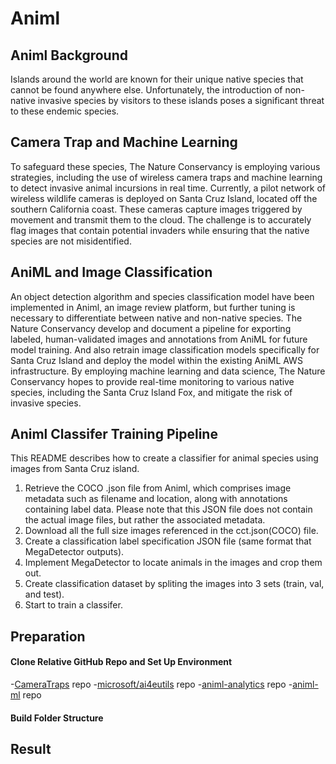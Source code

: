 # Animl

## Animl Background

Islands around the world are known for their unique native species that cannot be found anywhere else. Unfortunately, the introduction of non-native invasive species by visitors to these islands poses a significant threat to these endemic species. 

## Camera Trap and Machine Learning

To safeguard these species, The Nature Conservancy is employing various strategies, including the use of wireless camera traps and machine learning to detect invasive animal incursions in real time. Currently, a pilot network of wireless wildlife cameras is deployed on Santa Cruz Island, located off the southern California coast. These cameras capture images triggered by movement and transmit them to the cloud. The challenge is to accurately flag images that contain potential invaders while ensuring that the native species are not misidentified. 

## AniML and Image Classification

An object detection algorithm and species classification model have been implemented in Animl, an image review platform, but further tuning is necessary to differentiate between native and non-native species. The Nature Conservancy develop and document a pipeline for exporting labeled, human-validated images and annotations from AniML for future model training. And also retrain image classification models specifically for Santa Cruz Island and deploy the model within the existing AniML AWS infrastructure. By employing machine learning and data science, The Nature Conservancy hopes to provide real-time monitoring to various native species, including the Santa Cruz Island Fox, and mitigate the risk of invasive species.

## Animl Classifer Training Pipeline

This README describes how to create a classifier for animal species using images from Santa Cruz island.

1. Retrieve the COCO .json file from Animl, which comprises image metadata such as filename and location, along with annotations containing label data. Please note that this JSON file does not contain the actual image files, but rather the associated metadata.
2. Download all the full size images referenced in the cct.json(COCO) file.
3. Create a classification label specification JSON file (same format that MegaDetector outputs).
4. Implement MegaDetector to locate animals in the images and crop them out.
5. Create classification dataset by spliting the images into 3 sets (train, val, and test).
6. Start to train a classifer.

## Preparation

#### Clone Relative GitHub Repo and Set Up Environment

-[CameraTraps](https://github.com/Microsoft/cameratraps) repo
-[microsoft/ai4eutils](https://github.com/microsoft/ai4eutils) repo
-[animl-analytics](https://github.com/tnc-ca-geo/animl-analytics) repo
-[animl-ml](https://github.com/tnc-ca-geo/animl-ml) repo

#### Build Folder Structure




Result
------

```

```
